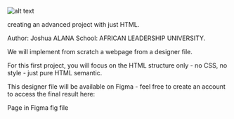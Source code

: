 ![alt text](https://avatars.githubusercontent.com/u/56293324?s=400&u=00fc6feb29c833cb9d6c5ed8a87adc0e5eb4557b&v=4)

creating an advanced project with just HTML.

Author: Joshua ALANA
School: AFRICAN LEADERSHIP UNIVERSITY.

We will implement from scratch a webpage from a designer file.

For this first project, you will focus on the HTML structure only - no CSS, no style - just pure HTML semantic.

This designer file will be available on Figma - feel free to create an account to access the final result here:

Page in Figma
fig file

